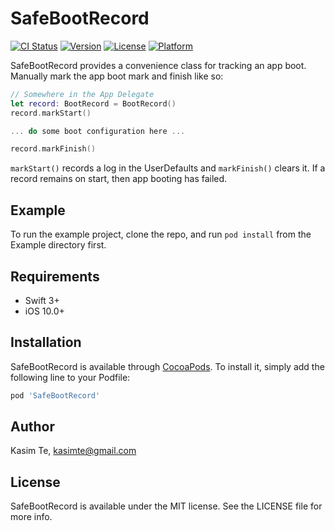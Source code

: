 # SafeBootRecord

[![CI Status](https://img.shields.io/travis/kasimte/SafeBootRecord.svg?style=flat)](https://travis-ci.org/kasimte/SafeBootRecord)
[![Version](https://img.shields.io/cocoapods/v/SafeBootRecord.svg?style=flat)](https://cocoapods.org/pods/SafeBootRecord)
[![License](https://img.shields.io/cocoapods/l/SafeBootRecord.svg?style=flat)](https://cocoapods.org/pods/SafeBootRecord)
[![Platform](https://img.shields.io/cocoapods/p/SafeBootRecord.svg?style=flat)](https://cocoapods.org/pods/SafeBootRecord)

SafeBootRecord provides a convenience class for tracking an app boot. Manually mark the app boot mark and finish like so:

```swift
// Somewhere in the App Delegate
let record: BootRecord = BootRecord()
record.markStart()

... do some boot configuration here ...

record.markFinish()
```

`markStart()` records a log in the UserDefaults and `markFinish()`
clears it. If a record remains on start, then app booting has failed.

## Example

To run the example project, clone the repo, and run `pod install` from the Example directory first.

## Requirements

* Swift 3+
* iOS 10.0+

## Installation

SafeBootRecord is available through [CocoaPods](https://cocoapods.org). To install
it, simply add the following line to your Podfile:

```ruby
pod 'SafeBootRecord'
```

## Author

Kasim Te, kasimte@gmail.com

## License

SafeBootRecord is available under the MIT license. See the LICENSE file for more info.
